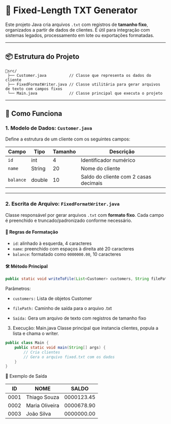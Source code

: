 # 📄 Fixed-Length TXT Generator

Este projeto Java cria arquivos `.txt` com registros de **tamanho fixo**, organizados a partir de dados de clientes. É útil para integração com sistemas legados, processamento em lote ou exportações formatadas.

---

## 📦 Estrutura do Projeto

    📁src/
     ├── Customer.java          // Classe que representa os dados do cliente
     ├── FixedFormatWriter.java // Classe utilitária para gerar arquivos de texto com campos fixos
     └── Main.java              // Classe principal que executa o projeto

---

## 🚀 Como Funciona

### 1. Modelo de Dados: `Customer.java`

Define a estrutura de um cliente com os seguintes campos:

| Campo        | Tipo     | Tamanho | Descrição                          |
|--------------|----------|---------|------------------------------------|
| `id`         | int      | 4       | Identificador numérico             |
| `name`       | String   | 20      | Nome do cliente                    |
| `balance`    | double   | 10      | Saldo do cliente com 2 casas decimais |

---

### 2. Escrita de Arquivo: `FixedFormatWriter.java`

Classe responsável por gerar arquivos `.txt` com **formato fixo**. Cada campo é preenchido e truncado/padronizado conforme necessário.

#### 🧩 Regras de Formatação

- `id`: alinhado à esquerda, 4 caracteres
- `name`: preenchido com espaços à direita até 20 caracteres
- `balance`: formatado como `0000000.00`, 10 caracteres

#### 🛠️ Método Principal

```java
public static void writeToFile(List<Customer> customers, String filePath)
```

Parâmetros:


- `customers:` Lista de objetos Customer

- `filePath:` Caminho de saída para o arquivo .txt

- `Saída:` Gera um arquivo de texto com registros de tamanho fixo


3. Execução: Main.java
Classe principal que instancia clientes, popula a lista e chama o writer.

```java
public class Main {
    public static void main(String[] args) {
        // Cria clientes
        // Gera o arquivo fixed.txt com os dados
    }
}
```

🧪 Exemplo de Saída

ID  |  NOME               |SALDO     |
|---|---------------------|----------|
0001   |Thiago Souza         |0000123.45|
0002   |Maria Oliveira       |0000678.90|
0003   |João Silva           |0000000.00|


